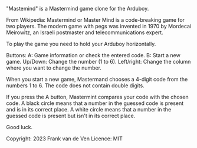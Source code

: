 "Mastemind" is a Mastermind game clone for the Arduboy. 

From Wikipedia: Mastermind or Master Mind is a code-breaking game for two players. The modern game with pegs was invented in 1970 by Mordecai Meirowitz, an Israeli postmaster and telecommunications expert.

To play the game you need to hold your Arduboy horizontally. 

Buttons: 
A:          Game information or check the entered code. 
B:          Start a new game. 
Up/Down:    Change the number (1 to 6).
Left/right: Change the column where you want to change the number. 

When you start a new game, Mastermand chooses a 4-digit code from the numbers 1 to 6. 
The code does not contain double digits. 

If you press the A button, Mastermint compares your code with the chosen code. A black circle means that a number in the guessed code is present and is in its correct place. A white circle means that a number in the guessed code is present but isn't in its correct place.

Good luck. 


Copyright: 2023 Frank van de Ven 
Licence:   MIT

